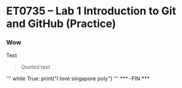# ET0735 – Lab 1 Introduction to Git and GitHub (Practice)
### Wow
Text
>Quoted text

'''
while True:
    print("I love singapore poly")
'''
*** -FIN ***